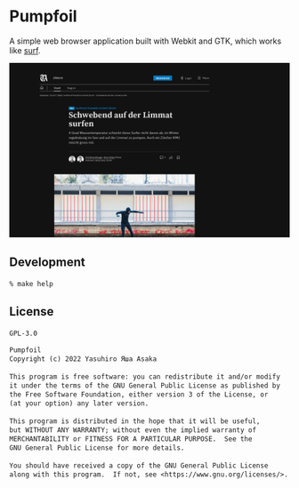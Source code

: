 # Pumpfoil

A simple web browser application built with Webkit and GTK, which works like [
surf](https://surf.suckless.org/).

![Screenshot](doc/img/pumpfoil.png?raw=true "Pumpfoil")


## Development

```zsh
% make help
```

## License

`GPL-3.0`

```text
Pumpfoil
Copyright (c) 2022 Yasuhiro Яша Asaka

This program is free software: you can redistribute it and/or modify
it under the terms of the GNU General Public License as published by
the Free Software Foundation, either version 3 of the License, or
(at your option) any later version.

This program is distributed in the hope that it will be useful,
but WITHOUT ANY WARRANTY; without even the implied warranty of
MERCHANTABILITY or FITNESS FOR A PARTICULAR PURPOSE.  See the
GNU General Public License for more details.

You should have received a copy of the GNU General Public License
along with this program.  If not, see <https://www.gnu.org/licenses/>.
```

